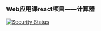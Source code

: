 ### Web应用课react项目——计算器
[![Security Status](https://www.murphysec.com/platform3/v3/badge/1618180531229851648.svg?t=1)](https://www.murphysec.com/accept?code=4c401e0390e07aedafe06cca08bce855&type=1&from=2&t=2)
